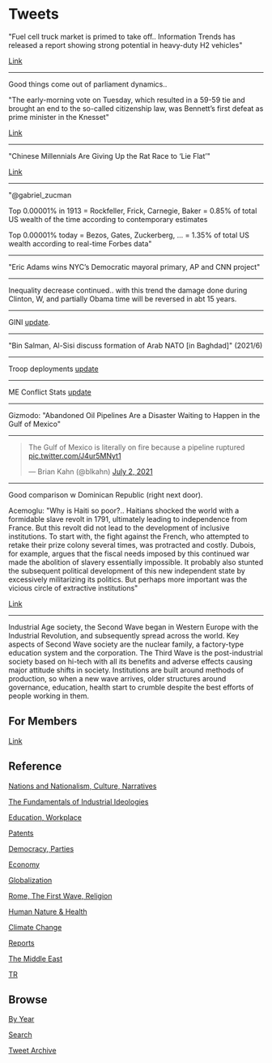 # Tweets


"Fuel cell truck market is primed to take off.. Information Trends has
released a report showing strong potential in heavy-duty H2 vehicles"

[Link](https://www.hydrogenfuelnews.com/fuel-cell-truck-market/8547371)

---

Good things come out of parliament dynamics.. 

"The early-morning vote on Tuesday, which resulted in a 59-59 tie and
brought an end to the so-called citizenship law, was Bennett’s first
defeat as prime minister in the Knesset"

[Link](https://www.france24.com/en/middle-east/20210707-how-israel-s-political-hodgepodge-helped-end-its-contentious-citizenship-law)

---

"Chinese Millennials Are Giving Up the Rat Race to ‘Lie Flat’"

[Link](https://www.thedailybeast.com/how-lying-flat-took-chinas-overworked-millennials-by-storm?via=twitter_page)

---

"@gabriel_zucman

Top 0.00001% in 1913 = Rockfeller, Frick, Carnegie, Baker = 0.85% of
total US wealth of the time according to contemporary estimates

Top 0.00001% today = Bezos, Gates, Zuckerberg, ... = 1.35% of total US
wealth according to real-time Forbes data"

---

"Eric Adams wins NYC’s Democratic mayoral primary, AP and CNN project"

---

Inequality decrease continued.. with this trend the damage done during
Clinton, W, and partially Obama time will be reversed in abt 15 years.

---

GINI [update](2019/05/stats.md#gini). 

---

"Bin Salman, Al-Sisi discuss formation of Arab NATO [in Baghdad]" (2021/6)

---

Troop deployments [update](../../2019/05/confstats.md#gdtroop)

---

ME Conflict Stats [update](../../2019/05/confstats.md#gdeltme)

---

Gizmodo: "Abandoned Oil Pipelines Are a Disaster Waiting to Happen in the Gulf of Mexico"

---

<blockquote class="twitter-tweet" data-conversation="none"><p lang="en" dir="ltr">The Gulf of Mexico is literally on fire because a pipeline ruptured <a href="https://t.co/J4ur5MNyt1">pic.twitter.com/J4ur5MNyt1</a></p>&mdash; Brian Kahn (@blkahn) <a href="https://twitter.com/blkahn/status/1411074599803142146?ref_src=twsrc%5Etfw">July 2, 2021</a></blockquote> <script async src="https://platform.twitter.com/widgets.js" charset="utf-8"></script>

---

Good comparison w Dominican Republic (right next door). 

Acemoglu: "Why is Haiti so poor?.. Haitians shocked the world with a
formidable slave revolt in 1791, ultimately leading to independence
from France. But this revolt did not lead to the development of
inclusive institutions. To start with, the fight against the French,
who attempted to retake their prize colony several times, was
protracted and costly. Dubois, for example, argues that the fiscal
needs imposed by this continued war made the abolition of slavery
essentially impossible. It probably also stunted the subsequent
political development of this new independent state by excessively
militarizing its politics. But perhaps more important was the vicious
circle of extractive institutions"

[Link](http://whynationsfail.com/blog/2012/4/3/why-is-haiti-so-poor.html)

---

Industrial Age society, the Second Wave began in Western Europe with
the Industrial Revolution, and subsequently spread across the
world. Key aspects of Second Wave society are the nuclear family, a
factory-type education system and the corporation. The Third Wave is
the post-industrial society based on hi-tech with all its benefits and
adverse effects causing major attitude shifts in society. Institutions
are built around methods of production, so when a new wave arrives,
older structures around governance, education, health start to crumble
despite the best efforts of people working in them.

## For Members

[Link](https://thirdwave-members.herokuapp.com)

## Reference

[Nations and Nationalism, Culture, Narratives](/2013/02/nations-and-nationalism.md)

[The Fundamentals of Industrial Ideologies](/2011/04/fundamentals-of-industrial-ideologies.md)

[Education, Workplace](2017/09/education-workplace.md)

[Patents](/2018/09/patents.md)

[Democracy, Parties](/2016/11/democracy.md)

[Economy](/2018/05/economy.md)

[Globalization](/2018/09/globalization.md)

[Rome, The First Wave, Religion](/2017/12/rome.md)

[Human Nature & Health](/2020/07/human-nature.md)

[Climate Change](/2018/12/climate.md)

[Reports](/2019/05/reports.md)

[The Middle East](/2019/07/middleeast.md)

[TR](../tr)

## Browse

[By Year](years.md)

[Search](search.html)

[Tweet Archive](/tweets/README.md)


